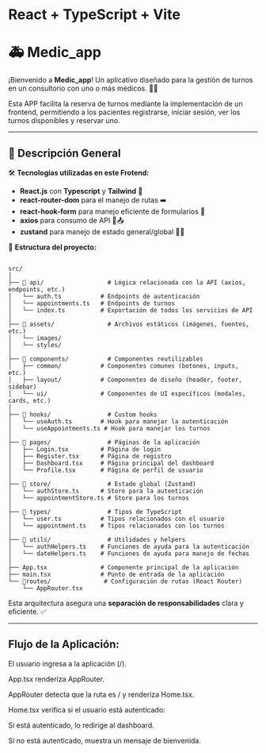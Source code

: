 # React + TypeScript + Vite

# 🚑 Medic_app

¡Bienvenido a **Medic_app**! Un aplicativo diseñado para la gestión de turnos en un consultorio con uno o más médicos. 🏥📅

Esta APP facilita la reserva de turnos mediante la implementación de un frontend, permitiendo a los pacientes registrarse, iniciar sesión, ver los turnos disponibles y reservar uno.

---

## 📜 Descripción General

🛠️ **Tecnologías utilizadas en este Frotend:**

- **React.js** con **Typescript** y **Tailwind** 🚀
- **react-router-dom** para el manejo de rutas ➡️
- **react-hook-form** para manejo eficiente de formularios 📃
- **axios** para consumo de API 📩📤
- **zustand** para manejo de estado general/global 🧑‍🚀

📂 **Estructura del proyecto:**

```

src/
│
├── 📂 api/                  # Lógica relacionada con la API (axios, endpoints, etc.)
│   └── auth.ts           # Endpoints de autenticación
│   └── appointments.ts   # Endpoints de turnos
│   └── index.ts          # Exportación de todos los servicios de API
│
├── 📂 assets/               # Archivos estáticos (imágenes, fuentes, etc.)
│   └── images/
│   └── styles/
│
├── 📂 components/           # Componentes reutilizables
│   ├── common/           # Componentes comunes (botones, inputs, etc.)
│   ├── layout/           # Componentes de diseño (header, footer, sidebar)
│   └── ui/               # Componentes de UI específicos (modales, cards, etc.)
│
├── 📂 hooks/                # Custom hooks
│   └── useAuth.ts        # Hook para manejar la autenticación
│   └── useAppointments.ts # Hook para manejar los turnos
│
├── 📂 pages/                # Páginas de la aplicación
│   ├── Login.tsx         # Página de login
│   ├── Register.tsx      # Página de registro
│   ├── Dashboard.tsx     # Página principal del dashboard
│   └── Profile.tsx       # Página de perfil de usuario
│
├── 📂 store/                # Estado global (Zustand)
│   └── authStore.ts      # Store para la autenticación
│   └── appointmentStore.ts # Store para los turnos
│
├── 📂 types/                # Tipos de TypeScript
│   └── user.ts           # Tipos relacionados con el usuario
│   └── appointment.ts    # Tipos relacionados con los turnos
│
├── 📂 utils/                # Utilidades y helpers
│   └── authHelpers.ts    # Funciones de ayuda para la autenticación
│   └── dateHelpers.ts    # Funciones de ayuda para manejo de fechas
│
├── App.tsx               # Componente principal de la aplicación
├── main.tsx              # Punto de entrada de la aplicación
└── 📂routes/               # Configuración de rutas (React Router)
    └── AppRouter.tsx

```

Esta arquitectura asegura una **separación de responsabilidades** clara y eficiente. ✅

---

## Flujo de la Aplicación:

El usuario ingresa a la aplicación (/).

App.tsx renderiza AppRouter.

AppRouter detecta que la ruta es / y renderiza Home.tsx.

Home.tsx verifica si el usuario está autenticado:

Si está autenticado, lo redirige al dashboard.

Si no está autenticado, muestra un mensaje de bienvenida.
